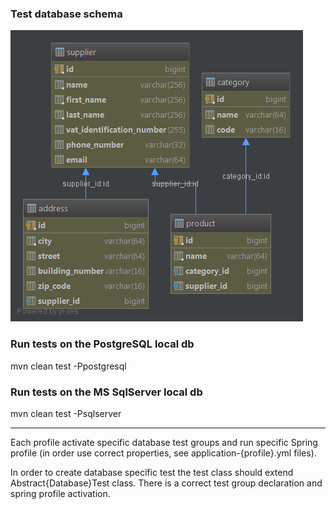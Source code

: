 ### Test database schema

![DB SCHEMA](docs/DB_SCHEMA.png)


### Run tests on the PostgreSQL local db

mvn clean test -Ppostgresql

### Run tests on the MS SqlServer local db

mvn clean test -Psqlserver

---

Each profile activate specific database test groups and run specific Spring profile (in order use correct properties, see application-{profile}.yml files).

In order to create database specific test the test class should extend Abstract{Database}Test class. There is a correct test group declaration and spring profile activation.
